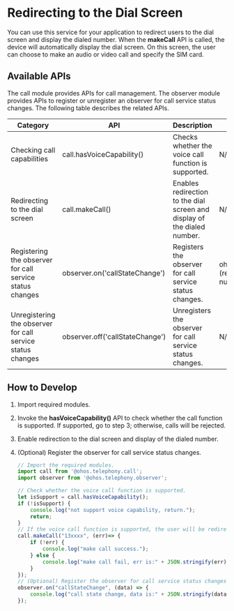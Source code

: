 # Redirecting to the Dial Screen

You can use this service for your application to redirect users to the dial screen and display the dialed number. When the **makeCall** API is called, the device will automatically display the dial screen. On this screen, the user can choose to make an audio or video call and specify the SIM card.


## Available APIs

The call module provides APIs for call management. The observer module provides APIs to register or unregister an observer for call service status changes. The following table describes the related APIs.

| Category| API| Description| Required Permission|
| -------- | -------- | -------- | -------- |
| Checking call capabilities| call.hasVoiceCapability() | Checks whether the voice call function is supported.| N/A|
| Redirecting to the dial screen| call.makeCall() | Enables redirection to the dial screen and display of the dialed number.| N/A|
| Registering the observer for call service status changes| observer.on('callStateChange') | Registers the observer for call service status changes.| ohos.permission.READ_CALL_LOG (required for obtaining phone numbers)|
| Unregistering the observer for call service status changes| observer.off('callStateChange') | Unregisters the observer for call service status changes.| N/A|


## How to Develop

1. Import required modules.

2. Invoke the **hasVoiceCapability()** API to check whether the call function is supported. If supported, go to step 3; otherwise, calls will be rejected.

3. Enable redirection to the dial screen and display of the dialed number.

4. (Optional) Register the observer for call service status changes.
   
   ```js
   // Import the required modules.
   import call from '@ohos.telephony.call';
   import observer from '@ohos.telephony.observer';
   
   // Check whether the voice call function is supported.
   let isSupport = call.hasVoiceCapability();
   if (!isSupport) {
       console.log("not support voice capability, return.");
       return;
   }
   // If the voice call function is supported, the user will be redirected to the dial screen and the dialed number is displayed.
   call.makeCall("13xxxx", (err)=> {
       if (!err) {
           console.log("make call success.");
       } else {
           console.log("make call fail, err is:" + JSON.stringify(err));
       }
   });
   // (Optional) Register the observer for call service status changes.
   observer.on("callStateChange", (data) => {
       console.log("call state change, data is:" + JSON.stringify(data));
   });
   ```
